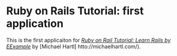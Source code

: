 # Ruby on Rails Tutorial: first application

This is the first applicaiton for [*Ruby on Rail Tutorial: Learn Rails by EExample*](http://railstutorial.org/) by [Michael
Hartl] htto://michaelhartl.com/).
